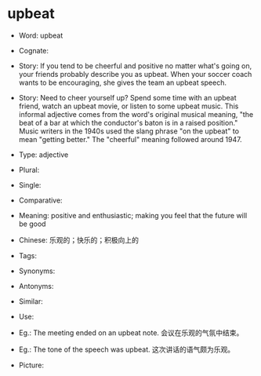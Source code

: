 # upbeat

- Word: upbeat
- Cognate: 
- Story: If you tend to be cheerful and positive no matter what's going on, your friends probably describe you as upbeat. When your soccer coach wants to be encouraging, she gives the team an upbeat speech.
- Story: Need to cheer yourself up? Spend some time with an upbeat friend, watch an upbeat movie, or listen to some upbeat music. This informal adjective comes from the word's original musical meaning, "the beat of a bar at which the conductor's baton is in a raised position." Music writers in the 1940s used the slang phrase "on the upbeat" to mean "getting better." The "cheerful" meaning followed around 1947.

- Type: adjective
- Plural: 
- Single: 
- Comparative: 
- Meaning: positive and enthusiastic; making you feel that the future will be good
- Chinese: 乐观的；快乐的；积极向上的
- Tags: 
- Synonyms: 
- Antonyms: 
- Similar: 
- Use: 
- Eg.: The meeting ended on an upbeat note. 会议在乐观的气氛中结束。
- Eg.: The tone of the speech was upbeat. 这次讲话的语气颇为乐观。
- Picture:

